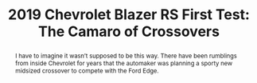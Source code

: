 ---
category: news
title: 2019 Chevrolet Blazer RS First Test&#58; The Camaro of Crossovers
abstract: I have to imagine it wasn’t supposed to be this way. There have been rumblings from inside Chevrolet for years that the automaker was planning a sporty new midsized crossover to compete with the Ford Edge.&nbsp;
publishedDateTime: 2019-03-07T09:50:00Z
sourceUrl: https://www.msn.com/en-us/autos/autos-suvs/2019-chevrolet-blazer-rs-first-test-the-camaro-of-crossovers/ar-BBUtIYL?
type: article

provider:
  name: Motor Trend
  id: V_AA8DRt_global
tags:
  - Autos

images: 
  - url: https://img-s-msn-com.akamaized.net/tenant/amp/entityid/BBUtKTw.img
    width: 1360
    height: 765
    quality: 89
    title: 2019 Chevrolet Blazer AWD RS front three quarter in motion 1
    attribution: 
    focalRegion:
      x1: 685
      x2: 685
      y1: 360
      y2: 360

---